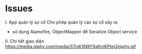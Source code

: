 # Issues

I. App quản lý sự cố
Cho phép quản lý các sự cố xảy ra

- sử dụng Alamofire, ObjectMapper để Serialize Object service

II. Chi tiết giao diện
https://media.giphy.com/media/STrdt3N9YSsKmKPteU/giphy.gif
